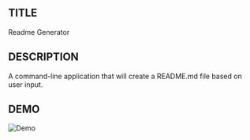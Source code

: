 ## TITLE
Readme Generator

## DESCRIPTION
A command-line application that will create a README.md file based on user input. 

## DEMO
![Demo](demo.gif)